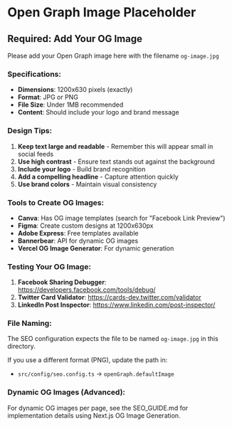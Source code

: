 # Open Graph Image Placeholder

## Required: Add Your OG Image

Please add your Open Graph image here with the filename `og-image.jpg`

### Specifications:
- **Dimensions**: 1200x630 pixels (exactly)
- **Format**: JPG or PNG
- **File Size**: Under 1MB recommended
- **Content**: Should include your logo and brand message

### Design Tips:
1. **Keep text large and readable** - Remember this will appear small in social feeds
2. **Use high contrast** - Ensure text stands out against the background
3. **Include your logo** - Build brand recognition
4. **Add a compelling headline** - Capture attention quickly
5. **Use brand colors** - Maintain visual consistency

### Tools to Create OG Images:
- **Canva**: Has OG image templates (search for "Facebook Link Preview")
- **Figma**: Create custom designs at 1200x630px
- **Adobe Express**: Free templates available
- **Bannerbear**: API for dynamic OG images
- **Vercel OG Image Generator**: For dynamic generation

### Testing Your OG Image:
1. **Facebook Sharing Debugger**: https://developers.facebook.com/tools/debug/
2. **Twitter Card Validator**: https://cards-dev.twitter.com/validator
3. **LinkedIn Post Inspector**: https://www.linkedin.com/post-inspector/

### File Naming:
The SEO configuration expects the file to be named `og-image.jpg` in this directory.

If you use a different format (PNG), update the path in:
- `src/config/seo.config.ts` → `openGraph.defaultImage`

### Dynamic OG Images (Advanced):
For dynamic OG images per page, see the SEO_GUIDE.md for implementation details using Next.js OG Image Generation.